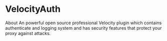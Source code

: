 # VelocityAuth
About
An powerful open source professional Velocity plugin which contains authenticate and logging system and has security features that protect your proxy against attacks.
